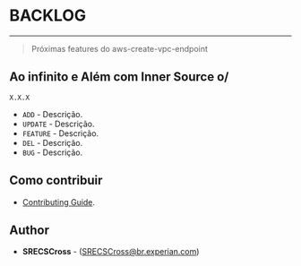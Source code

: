 # BACKLOG 
----
> Próximas features do aws-create-vpc-endpoint

## Ao infinito e Além com Inner Source o/

`X.X.X` 
* `ADD` - Descrição.
* `UPDATE` - Descrição.
* `FEATURE` - Descrição.
* `DEL` - Descrição.
* `BUG` - Descrição.

## Como contribuir 
* [Contributing Guide](CONTRIBUTING.md).

## Author

* **SRECSCross** - (SRECSCross@br.experian.com)